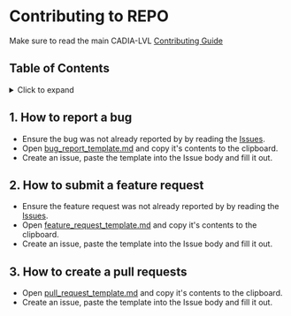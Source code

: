 <!-- Replace REPO with the name of the repository -->

<!-- omit in toc -->
# Contributing to REPO

Make sure to read the main CADIA-LVL [Contributing Guide](https://github.com/cadia-lvl/SoftwareDevelopmentGuidelines/CONTRIBUTING.md)

<!-- omit in toc -->
## Table of Contents

<details>
<summary>Click to expand</summary>

- [1. How to report a bug](#1-how-to-report-a-bug)
- [2. How to submit a feature request](#2-how-to-submit-a-feature-request)
- [3. How to create a pull requests](#3-how-to-create-a-pull-requests)

</details>

## 1. How to report a bug

- Ensure the bug was not already reported by by reading the [Issues](https://github.com/cadia-lvl/REPO/issues).
- Open [bug_report_template.md](https://github.com/cadia-lvl/SoftwareDevelopmentGuidelines/template/bug_report_template.md) and copy it's contents to the clipboard.
- Create an issue, paste the template into the Issue body and fill it out.

## 2. How to submit a feature request

- Ensure the feature request was not already reported by by reading the [Issues](https://github.com/cadia-lvl/REPO/issues).
- Open [feature_request_template.md](https://github.com/cadia-lvl/SoftwareDevelopmentGuidelines/template/feature_request_template.md) and copy it's contents to the clipboard.
- Create an issue, paste the template into the Issue body and fill it out.

## 3. How to create a pull requests

- Open [pull_request_template.md](https://github.com/cadia-lvl/SoftwareDevelopmentGuidelines/template/pull_request_template.md) and copy it's contents to the clipboard.
- Create an issue, paste the template into the Issue body and fill it out.

<!-- Feel free to add any project specific guidlines here -->
